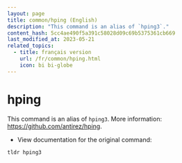 ```yaml
---
layout: page
title: common/hping (English)
description: "This command is an alias of `hping3`."
content_hash: 5cc4ae490f5a391c58028d09c69b5375361cb669
last_modified_at: 2023-05-21
related_topics:
  - title: français version
    url: /fr/common/hping.html
    icon: bi bi-globe
---
```

# hping

This command is an alias of `hping3`.
More information: <https://github.com/antirez/hping>.

- View documentation for the original command:

`tldr hping3`
